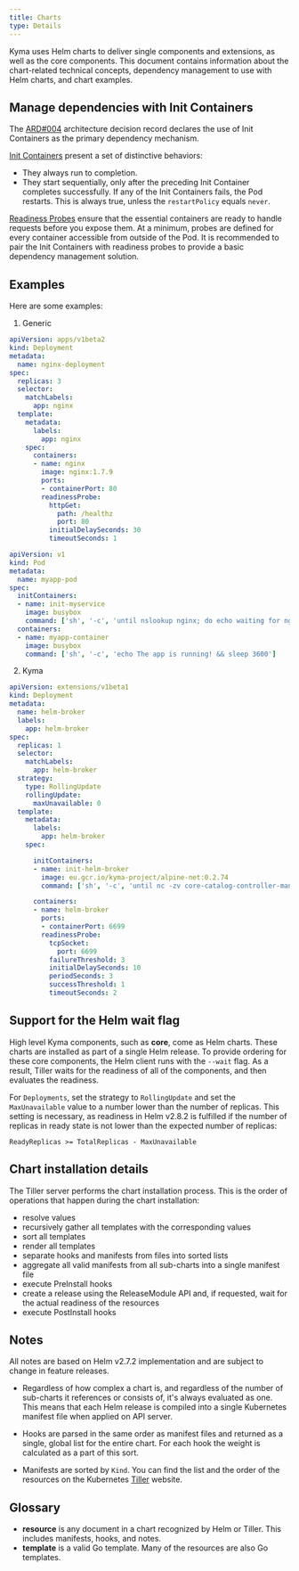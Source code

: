 ```yaml
---
title: Charts
type: Details
---
```


Kyma uses Helm charts to deliver single components and extensions, as well as the core components. This document contains information about the chart-related technical concepts, dependency management to use with Helm charts, and chart examples.

## Manage dependencies with Init Containers

The [ARD#004](https://github.com/kyma-project/community-new/blob/master/architecture-decision-records/adr-004-InitContainers_for_dependency_management.md) architecture decision record declares the use of Init Containers as the primary dependency mechanism.

[Init Containers](https://kubernetes.io/docs/concepts/workloads/pods/init-containers/) present a set of distinctive behaviors:

* They always run to completion.
* They start sequentially, only after the preceding Init Container completes successfully.
  If any of the Init Containers fails, the Pod restarts. This is always true, unless the `restartPolicy` equals `never`.

[Readiness Probes](https://kubernetes.io/docs/concepts/workloads/pods/pod-lifecycle/#container-probes) ensure that the essential containers are ready to handle requests before you expose them. At a minimum, probes are defined for every container accessible from outside of the Pod. It is recommended to pair the Init Containers with readiness probes to provide a basic dependency management solution.

## Examples
Here are some examples:

1. Generic


```yaml
apiVersion: apps/v1beta2
kind: Deployment
metadata:
  name: nginx-deployment
spec:
  replicas: 3
  selector:
    matchLabels:
      app: nginx
  template:
    metadata:
      labels:
        app: nginx
    spec:
      containers:
      - name: nginx
        image: nginx:1.7.9
        ports:
        - containerPort: 80
        readinessProbe:
          httpGet:
            path: /healthz
            port: 80
          initialDelaySeconds: 30
          timeoutSeconds: 1
```

```yaml
apiVersion: v1
kind: Pod
metadata:
  name: myapp-pod
spec:
  initContainers:
  - name: init-myservice
    image: busybox
    command: ['sh', '-c', 'until nslookup nginx; do echo waiting for nginx; sleep 2; done;']
  containers:
  - name: myapp-container
    image: busybox
    command: ['sh', '-c', 'echo The app is running! && sleep 3600']
```

2. Kyma


```yaml
apiVersion: extensions/v1beta1
kind: Deployment
metadata:
  name: helm-broker
  labels:
    app: helm-broker
spec:
  replicas: 1
  selector:
    matchLabels:
      app: helm-broker
  strategy:
    type: RollingUpdate
    rollingUpdate:
      maxUnavailable: 0
  template:
    metadata:
      labels:
        app: helm-broker
    spec:

      initContainers:
      - name: init-helm-broker
        image: eu.gcr.io/kyma-project/alpine-net:0.2.74
        command: ['sh', '-c', 'until nc -zv core-catalog-controller-manager.kyma-system.svc.cluster.local 8080; do echo waiting for etcd service; sleep 2; done;']

      containers:
      - name: helm-broker
        ports:
        - containerPort: 6699
        readinessProbe:
          tcpSocket:
            port: 6699
          failureThreshold: 3
          initialDelaySeconds: 10
          periodSeconds: 3
          successThreshold: 1
          timeoutSeconds: 2
```

## Support for the Helm wait flag

High level Kyma components, such as **core**, come as Helm charts. These charts are installed as part of a single Helm release. To provide ordering for these core components, the Helm client runs with the `--wait` flag. As a result, Tiller waits for the readiness of all of the components, and then evaluates the readiness.

For `Deployments`, set the strategy to `RollingUpdate` and set the `MaxUnavailable` value to a number lower than the number of replicas. This setting is necessary, as readiness in Helm v2.8.2 is fulfilled if the number of replicas in ready state is not lower than the expected number of replicas:

```
ReadyReplicas >= TotalReplicas - MaxUnavailable
```

## Chart installation details

The Tiller server performs the chart installation process. This is the order of operations that happen during the chart installation:

* resolve values
* recursively gather all templates with the corresponding values
* sort all templates
* render all templates
* separate hooks and manifests from files into sorted lists
* aggregate all valid manifests from all sub-charts into a single manifest file
* execute PreInstall hooks
* create a release using the ReleaseModule API and, if requested, wait for the actual readiness of the resources
* execute PostInstall hooks

## Notes

All notes are based on Helm v2.7.2 implementation and are subject to change in feature releases.

* Regardless of how complex a chart is, and regardless of the number of sub-charts it references or consists of, it's always evaluated as one. This means that each Helm release is compiled into a single Kubernetes manifest file when applied on API server.

* Hooks are parsed in the same order as manifest files and returned as a single, global list for the entire chart. For each hook the weight is calculated as a part of this sort.

* Manifests are sorted by `Kind`. You can find the list and the order of the resources on the Kubernetes [Tiller](https://github.com/kubernetes/helm/blob/v2.8.2/pkg/tiller/kind_sorter.go#L29) website.

## Glossary

* **resource** is any document in a chart recognized by Helm or Tiller. This includes manifests, hooks, and notes.
* **template** is a valid Go template. Many of the resources are also Go templates.
